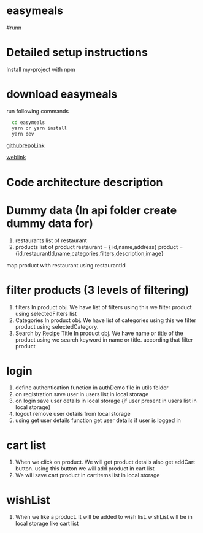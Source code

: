 # easymeals

#runn

# Detailed setup instructions

Install my-project with npm

# download easymeals

run following commands

```bash
  cd easymeals
  yarn or yarn install
  yarn dev
```

[githubrepoLink](https://github.com/PARMESHWARPANWAR/easymeals)

[weblink](https://easymeals-six.vercel.app/)

# Code architecture description

# Dummy data (In api folder create dummy data for)

1. restaurants list of restaurant
2. products list of product
   restaurant = { id,name,address}
   product = {id,restaurantId,name,categories,filters,description,image}

map product with restaurant using restaurantId

# filter products (3 levels of filtering)

1. filters
   In product obj. We have list of filters using this we filter product using selectedFilters list
2. Categories
   In product obj. We have list of categories using this we filter product using selectedCategory.
3. Search by Recipe Title
   In product obj. We have name or title of the product using we search keyword in name or title. according that filter product

# login

1. define authentication function in authDemo file in utils folder
2. on registration save user in users list in local storage
3. on login save user details in local storage {if user present in users list in local storage}
4. logout remove user details from local storage
5. using get user details function get user details if user is logged in

# cart list

1. When we click on product. We will get product details also get addCart button. using this button we will add product in cart list
2. We will save cart product in cartItems list in local storage

# wishList

1. When we like a product. It will be added to wish list. wishList will be in local storage like cart list
